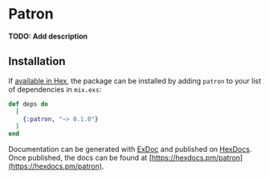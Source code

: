 # Patron

**TODO: Add description**

## Installation

If [available in Hex](https://hex.pm/docs/publish), the package can be installed
by adding `patron` to your list of dependencies in `mix.exs`:

```elixir
def deps do
  [
    {:patron, "~> 0.1.0"}
  ]
end
```

Documentation can be generated with [ExDoc](https://github.com/elixir-lang/ex_doc)
and published on [HexDocs](https://hexdocs.pm). Once published, the docs can
be found at [https://hexdocs.pm/patron](https://hexdocs.pm/patron).

